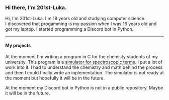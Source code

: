 ### Hi there, I'm 201st-Luka.

Hi, I'm 201st-Luka. I'm 18 years old and studying computer science.   
I discovered that progamming is my passion when I was 16 years old and got my laptop. I started programming a Discord bot in Python.  

---

#### My projects

At the moment I'm writing a program in C for the chemisty students of my university. This program is a [simulator for spectroscopic terms](https://github.com/201st-Luka/SimulatorForSpectroscopicTerms). I put a lot of work into it. 
I had to understand the chemistry and math behind the process and then I could finally write an inplementation. The simulator is not ready at the moment but hopefully it will be in the future.

At the moment my Discord bot in Python is not in a public repository. Maybe it will be in the future. 
